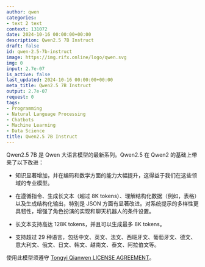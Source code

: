 ```yaml
---
author: qwen
categories:
- text 2 text
context: 131072
date: 2024-10-16 00:00:00+00:00
description: Qwen2.5 7B Instruct
draft: false
id: qwen-2.5-7b-instruct
image: https://img.rifx.online/logo/qwen.svg
img: 0
input: 2.7e-07
is_active: false
last_updated: 2024-10-16 00:00:00+00:00
meta_title: Qwen2.5 7B Instruct
output: 2.7e-07
request: 0
tags:
- Programming
- Natural Language Processing
- Chatbots
- Machine Learning
- Data Science
title: Qwen2.5 7B Instruct
---
```




Qwen2.5 7B 是 Qwen 大语言模型的最新系列。Qwen2.5 在 Qwen2 的基础上带来了以下改进：

- 知识显著增加，并在编码和数学方面的能力大幅提升，这得益于我们在这些领域的专业模型。

- 在遵循指令、生成长文本（超过 8K tokens）、理解结构化数据（例如，表格）以及生成结构化输出，特别是 JSON 方面有显著改进。对系统提示的多样性更具韧性，增强了角色扮演的实现和聊天机器人的条件设置。

- 长文本支持高达 128K tokens，并且可以生成最多 8K tokens。

- 支持超过 29 种语言，包括中文、英文、法文、西班牙文、葡萄牙文、德文、意大利文、俄文、日文、韩文、越南文、泰文、阿拉伯文等。

使用此模型须遵守 [Tongyi Qianwen LICENSE AGREEMENT](https://huggingface.co/Qwen/Qwen1.5-110B-Chat/blob/main/LICENSE)。

